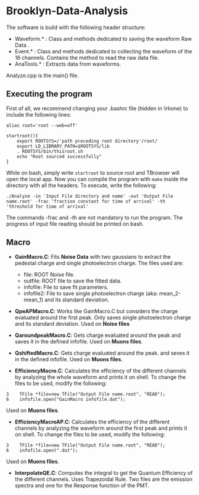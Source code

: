 # Brooklyn-Data-Analysis

The software is build with the following header structure:

- Waveform.* : Class and methods dedicated to saving the waveform Raw Data .
- Event.* : Class and methods dedicated to collecting the waveform of the 16 channels. Contains the method to read
 the raw data file.
- AnaTools.* : Extracts data from waveforms.

Analyze.cpp is the main() file.

## Executing the program
First of all, we recommend changing your .bashrc file (hidden in \Home) to include the following lines:
```
alias root='root --web=off'

startroot(){
    export ROOTSYS=/'path preceding root directory'/root/
    export LD_LIBRARY_PATH=$ROOTSYS/lib
    . ROOTSYS/bin/thisroot.sh
    echo "Root sourced successfully"
}
```
While on bash, simply write `startroot` to source root and TBrowser will open the local app. Now you can compile the program with `make` 
inside the directory with all the headers.
To execute, write the following: 
```
./Analyze -in 'Input File directory and name' -out 'Output File name.root' -frac 'fraction constant for time of arrival' -th 'threshold for time of arrival'
```
The commands -frac and -th are not mandatory to run the program.
The progress of input file reading should be printed on bash.

## Macro
- **GainMacro.C**:
Fits **Noise Data** with two gaussians to extract the pedestal charge and single photoelectron charge. The files used are:
   - file: ROOT Noise file.
   - outfile: ROOT file to save the fitted data.
   - infofile: File to save fit parameters.
   - infofile2: File to save single photoelectron charge (aka: mean_2-mean_1) and its standard deviation.

- **QpeAPMacro.C**:
Works like GainMacro.C but considers the charge evaluated around the first peak. Only saves single photoelectron charge and its standard deviation. Used on **Noise files**

- **QaroundpeakMacro.C**:
Gets charge evaluated around the peak and saves it in the defined infofile. Used on **Muons files**.

- **QshiftedMacro.C**:
Gets charge evaluated around the peak. and seves it in the defined infofile. Used on **Muons files**.

- **EfficiencyMacro.C**:
Calculates the efficiency of the different channels by analyzing the whole waveform and prints it on shell. To change the files to be used, modify the following:
```
3    TFile *file=new TFile("Output File name.root", "READ");
6    infofile.open("GainMacro infofile.dat");

```
Used on **Muons files**.

- **EfficiencyMacroAP.C**:
Calculates the efficiency of the different channels by analyzing the waveform around the first peak and prints it on shell. To change the files to be used, modify the following:
```
3    TFile *file=new TFile("Output File name.root", "READ");
6    infofile.open(".dat");

```
Used on **Muons files**.

- **InterpolateQE.C**:
Computes the integral to get the Quantum Efficiency of the different channels. Uses Trapezoidal Rule. Two files are the emission spectra and one for the Response function of the PMT. 
